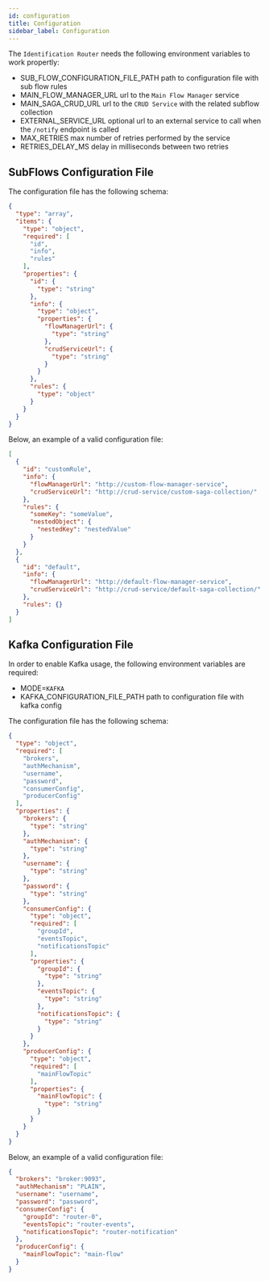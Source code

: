 ```yaml
---
id: configuration
title: Configuration
sidebar_label: Configuration
---
```

The `Identification Router` needs the following environment variables to work propertly:
- SUB_FLOW_CONFIGURATION_FILE_PATH path to configuration file with sub flow rules
- MAIN_FLOW_MANAGER_URL url to the `Main Flow Manager` service
- MAIN_SAGA_CRUD_URL url to the `CRUD Service` with the related subflow collection
- EXTERNAL_SERVICE_URL optional url to an external service to call when the `/notify` endpoint is called
- MAX_RETRIES  max number of retries performed by the service
- RETRIES_DELAY_MS delay in milliseconds between two retries

## SubFlows Configuration File

The configuration file has the following schema:

```json
{
  "type": "array",
  "items": {
    "type": "object",
    "required": [
      "id",
      "info",
      "rules"
    ],
    "properties": {
      "id": {
        "type": "string"
      },
      "info": {
        "type": "object",
        "properties": {
          "flowManagerUrl": {
            "type": "string"
          },
          "crudServiceUrl": {
            "type": "string"
          }
        }
      },
      "rules": {
        "type": "object"
      }
    }
  }
}
```

Below, an example of a valid configuration file:
```json
[
  {
    "id": "customRule",
    "info": {
      "flowManagerUrl": "http://custom-flow-manager-service",
      "crudServiceUrl": "http://crud-service/custom-saga-collection/"
    },
    "rules": {
      "someKey": "someValue",
      "nestedObject": {
        "nestedKey": "nestedValue"
      }
    }
  },
  {
    "id": "default",
    "info": {
      "flowManagerUrl": "http://default-flow-manager-service",
      "crudServiceUrl": "http://crud-service/default-saga-collection/"
    },
    "rules": {}
  }
]
```

## Kafka Configuration File

In order to enable Kafka usage, the following environment variables are required:
- MODE=`KAFKA`
- KAFKA_CONFIGURATION_FILE_PATH path to configuration file with kafka config

The configuration file has the following schema:

```json
{
  "type": "object",
  "required": [
    "brokers",
    "authMechanism",
    "username",
    "password",
    "consumerConfig",
    "producerConfig"
  ],
  "properties": {
    "brokers": {
      "type": "string"
    },
    "authMechanism": {
      "type": "string"
    },
    "username": {
      "type": "string"
    },
    "password": {
      "type": "string"
    },
    "consumerConfig": {
      "type": "object",
      "required": [
        "groupId",
        "eventsTopic",
        "notificationsTopic"
      ],
      "properties": {
        "groupId": {
          "type": "string"
        },
        "eventsTopic": {
          "type": "string"
        },
        "notificationsTopic": {
          "type": "string"
        }
      }
    },
    "producerConfig": {
      "type": "object",
      "required": [
        "mainFlowTopic"
      ],
      "properties": {
        "mainFlowTopic": {
          "type": "string"
        }
      }
    }
  }
}
```

Below, an example of a valid configuration file:
```json
{
  "brokers": "broker:9093",
  "authMechanism": "PLAIN",
  "username": "username",
  "password": "password",
  "consumerConfig": {
    "groupId": "router-0",
    "eventsTopic": "router-events",
    "notificationsTopic": "router-notification"
  },
  "producerConfig": {
    "mainFlowTopic": "main-flow"
  }
}
```
